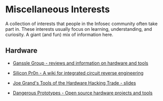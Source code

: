 # Miscellaneous Interests

A collection of interests that people in the Infosec community often take part in. These interests usually focus on learning, understanding, and curiosity. A giant (and fun) mix of information here.

## Hardware

* [Ganssle Group - reviews and information on hardware and tools](http://www.ganssle.com/)

* [Silicon Pr0n - A wiki for integrated circuit reverse engineering](https://siliconpr0n.org/)

* [Joe Grand's Tools of the Hardware Hacking Trade - slides](http://www.grandideastudio.com/wp-content/uploads/tools_of_the_hardware_hacking_trade_slides.pdf)

* [Dangerous Prototypes - Open source hardware projects and tools](http://dangerousprototypes.com/blog/)
